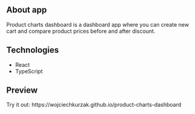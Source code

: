 <h2>About app</h2>
<p>Product charts dashboard is a dashboard app where you can create new cart and compare product prices before and after discount.</p>
<h2>Technologies</h2>
<ul>
<li>React</li>
<li>TypeScript</li>
</ul>
<h2>Preview</h2>
<p>Try it out: https://wojciechkurzak.github.io/product-charts-dashboard</p>
